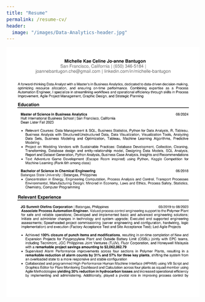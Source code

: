 ```yaml
---
title: "Resume"
permalink: /resume-cv/
header:
  image: "/images/Data-Analytics-header.jpg"
---
```


![MKCJEB](/images/resume_mbantugon.png)
